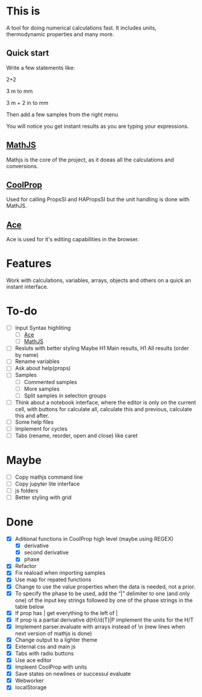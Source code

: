 # This is

A tool for doing numerical calculations fast. It includes units, thermodynamic properties and many more.

## Quick start

Write a few statements like:

2+2

3 m to mm

3 m + 2 in to mm

Then add a few samples from the right menu

You will notice you get instant results as you are typing your expressions.

## [MathJS](https://mathjs.org/)
Mathjs is the core of the project, as it doeas all the calculations and conversions.

## [CoolProp](http://www.coolprop.org/coolprop/HighLevelAPI.html#)

Used for calling PropsSI and HAPropsSI but the unit handling is done with MathJS.

## [Ace](https://ace.c9.io/)

Ace is used for it's editing capabilities in the browser.

# Features

Work with calculations, variables, arrays, objects and others on a quick an instant interface.

# To-do

* [ ] Input Syntax highliting
  * [ ] [Ace](https://ace.c9.io/#nav=higlighter)
  * [ ] [MathJS](https://mathjs.org/docs/expressions/syntax.html)
* [ ] Resluts with better styling Maybe H1 Main results, H1 All results (order by name)
* [ ] Rename variables
* [ ] Ask about help(props)
* [ ] Samples 
  * [ ] Commented samples
  * [ ] More samples
  * [ ] Split samples in selection groups
* [ ] Think about a notebook interface, where the editor is only on the current cell, with buttons for calculate all, calculate this and previous, calculate this and after.
* [ ] Some help files
* [ ] Implement for cycles
* [ ] Tabs (rename, reorder, open and close) like caret

# Maybe
* [ ] Copy mathjs command line
* [ ] Copy jupyter lite interface
* [ ] js folders
* [ ] Better styling with grid

# Done

* [x] Aditional functions in CoolProp high level (maybe using REGEX)
  * [x] derivative
  * [x] second derivative
  * [x] phase
* [x] Refactor
* [x] Fix reaload when importing samples
* [x] Use map for repated functions
* [x] Change to use the value properties when the data is needed, not a prior.
* [x] To specify the phase to be used, add the “|” delimiter to one (and only one) of the input key strings followed by one of the phase strings in the table below
* [x] If prop has | get everything to the left of |
* [x] If prop is a partial derivative d(H)/d(T)|P implement the units for the H/T
* [x] Implement parser.evaluate with arrays instead of \n (new lines when next version of mathjs is done)
* [x] Change output to a lighter theme
* [x] External css and main js
* [x] Tabs with radio buttons
* [x] Use ace editor
* [x] Impleent CoolProp with units
* [x] Save states on newlines or successul evaluate
* [x] Webworker
* [x] localStorage